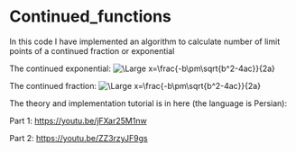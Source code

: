 # Continued_functions
In this code I have implemented an algorithm to calculate number of limit points of a continued fraction or exponential

The continued exponential:
<img src="https://latex.codecogs.com/svg.latex?\Large&space;f(z)=e^{ze^{ze^{z...}}}" title="\Large x=\frac{-b\pm\sqrt{b^2-4ac}}{2a}" />





The continued fraction:
<img src="https://latex.codecogs.com/svg.latex?\Large&space;x=\frac{1}{1-\frac{z}{1-\frac{z}{1-z...}}}" title="\Large x=\frac{-b\pm\sqrt{b^2-4ac}}{2a}" />






The theory and implementation tutorial is in here (the language is Persian):

Part 1: https://youtu.be/jFXar25M1nw


Part 2: https://youtu.be/ZZ3rzyJF9gs
